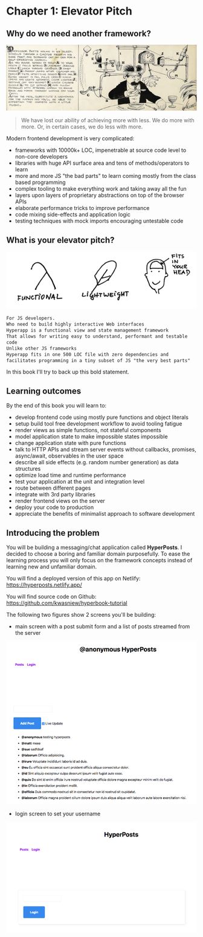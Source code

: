 # Chapter 1: Elevator Pitch

## Why do we need another framework?

![Figure: Rube Goldberg Machine - a metaphore for accidental complexity](images/rube-goldberg-machine.jpg)

> We have lost our ability of achieving more with less. We do more with more. Or, in certain cases, we do less with more.

Modern frontend development is very complicated:
* frameworks with 10000k+ LOC, impenetrable at source code level to non-core developers
* libraries with huge API surface area and tens of methods/operators to learn
* more and more JS "the bad parts" to learn coming mostly from the class based programming
* complex tooling to make everything work and taking away all the fun
* layers upon layers of proprietary abstractions on top of the browser APIs
* elaborate performance tricks to improve performance
* code mixing side-effects and application logic 
* testing techniques with mock imports encouraging untestable code

## What is your elevator pitch?

![Figure: Hyperapp Elevator Pitch](images/elevator-pitch.jpg)

```
For JS developers. 
Who need to build highly interactive Web interfaces  
Hyperapp is a functional view and state management framework
That allows for writing easy to understand, performant and testable code
Unlike other JS frameworks
Hyperapp fits in one 500 LOC file with zero dependencies and facilitates programming in a tiny subset of JS "the very best parts"
```
In this book I'll try to back up this bold statement. 

## Learning outcomes

By the end of this book you will learn to:
* develop frontend code using mostly pure functions and object literals 
* setup build tool free development workflow to avoid tooling fatigue
* render views as simple functions, not stateful components
* model application state to make impossible states impossible
* change application state with pure functions
* talk to HTTP APIs and stream server events without callbacks, promises, async/await, observables in the user space
* describe all side effects (e.g. random number generation) as data structures
* optimize load time and runtime performance 
* test your application at the unit and integration level
* route between different pages
* integrate with 3rd party libraries
* render frontend views on the server
* deploy your code to production
* appreciate the benefits of minimalist approach to software development

## Introducing the problem

You will be building a messaging/chat application called **HyperPosts**. I decided to choose a boring and familiar domain purposefully. 
To ease the learning process you will only focus on the framework concepts instead of learning new and unfamiliar domain.

You will find a deployed version of this app on Netlify: https://hyperposts.netlify.app/

You will find source code on Github: https://github.com/kwasniew/hyperbook-tutorial

The following two figures show 2 screens you'll be building:
* main screen with a post submit form and a list of posts streamed from the server

![Figure: Hyperposts main screen](images/main.png)

* login screen to set your username

![Figure: Hyperposts login screen](images/login.png)